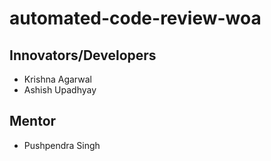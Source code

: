 # **automated-code-review-woa**
## **Innovators/Developers​**
- Krishna Agarwal  
- Ashish Upadhyay 

## **Mentor**
- Pushpendra Singh ​

